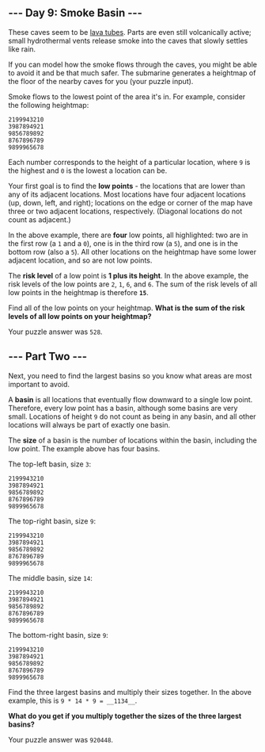 \--- Day 9: Smoke Basin ---
---------------------------

These caves seem to be [lava tubes](https://en.wikipedia.org/wiki/Lava__tube). Parts are even still volcanically active; small hydrothermal vents release smoke into the caves that slowly settles like rain.

If you can model how the smoke flows through the caves, you might be able to avoid it and be that much safer. The submarine generates a heightmap of the floor of the nearby caves for you (your puzzle input).

Smoke flows to the lowest point of the area it's in. For example, consider the following heightmap:

    2199943210
    3987894921
    9856789892
    8767896789
    9899965678


Each number corresponds to the height of a particular location, where `9` is the highest and `0` is the lowest a location can be.

Your first goal is to find the __low points__ - the locations that are lower than any of its adjacent locations. Most locations have four adjacent locations (up, down, left, and right); locations on the edge or corner of the map have three or two adjacent locations, respectively. (Diagonal locations do not count as adjacent.)

In the above example, there are __four__ low points, all highlighted: two are in the first row (a `1` and a `0`), one is in the third row (a `5`), and one is in the bottom row (also a `5`). All other locations on the heightmap have some lower adjacent location, and so are not low points.

The __risk level__ of a low point is __1 plus its height__. In the above example, the risk levels of the low points are `2`, `1`, `6`, and `6`. The sum of the risk levels of all low points in the heightmap is therefore __`15`__.

Find all of the low points on your heightmap. __What is the sum of the risk levels of all low points on your heightmap?__

Your puzzle answer was `528`.

\--- Part Two ---
-----------------

Next, you need to find the largest basins so you know what areas are most important to avoid.

A __basin__ is all locations that eventually flow downward to a single low point. Therefore, every low point has a basin, although some basins are very small. Locations of height `9` do not count as being in any basin, and all other locations will always be part of exactly one basin.

The __size__ of a basin is the number of locations within the basin, including the low point. The example above has four basins.

The top-left basin, size `3`:

    2199943210
    3987894921
    9856789892
    8767896789
    9899965678


The top-right basin, size `9`:

    2199943210
    3987894921
    9856789892
    8767896789
    9899965678


The middle basin, size `14`:

    2199943210
    3987894921
    9856789892
    8767896789
    9899965678


The bottom-right basin, size `9`:

    2199943210
    3987894921
    9856789892
    8767896789
    9899965678


Find the three largest basins and multiply their sizes together. In the above example, this is `9 * 14 * 9 = __1134__`.

__What do you get if you multiply together the sizes of the three largest basins?__

Your puzzle answer was `920448`.